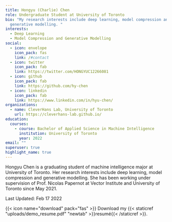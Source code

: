 ```yaml
---
title: Hongyu (Charlie) Chen
role: Undergraduate Student at University of Toronto
bio: "My research interests include deep learning, model compression and
  generative modelling. "
interests:
  - Deep Learning
  - Model Compression and Generative Modelling
social:
  - icon: envelope
    icon_pack: fas
    link: /#contact
  - icon: twitter
    icon_pack: fab
    link: https://twitter.com/HONGYUC12266081
  - icon: github
    icon_pack: fab
    link: https://github.com/hy-chen
  - icon: linkedin
    icon_pack: fab
    link: https://www.linkedin.com/in/hyu-chen/
organizations:
  - name: CleverHans Lab, University of Toronto
    url: https://cleverhans-lab.github.io/
education:
  courses:
    - course: Bachelor of Applied Science in Machine Intelligence
      institution: University of Toronto
      year: 2022
email: ""
superuser: true
highlight_name: true
---
```

Hongyu Chen is a graduating student of machine intelligence major at University of Toronto. Her research interests include deep learning, model compression and generative modelling. She has been working under supervision of Prof. Nicolas Papernot at Vector Institute and University of Toronto since May 2021. 

Last Updated: Feb 17 2022

{{< icon name="download" pack="fas" >}} Download my {{< staticref "uploads/demo_resume.pdf" "newtab" >}}resumé{{< /staticref >}}.
